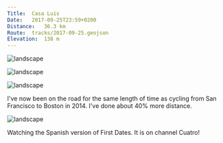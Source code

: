 ```yaml
---
Title:	Casa Luis
Date:	2017-09-25T23:59+0200
Distance:	36.3 km
Route:	tracks/2017-09-25.geojson
Elevation:	138 m
---
```


![landscape](http://pbs.twimg.com/media/DKkvVdZWsAAuzzK.jpg "Daniel, at Kronos bike shop, helping to sort things out.")

![landscape](http://pbs.twimg.com/media/DKkvihbX0AAZkM1.jpg "Astillero")

![landscape](http://pbs.twimg.com/media/DKkvxAvW4AA7lBv.jpg "People in the estuary")

I've now been on the road for the same length of time as cycling from San Francisco to Boston in 2014. I've done about 40% more distance.

![landscape](http://pbs.twimg.com/media/DKl8lKbWkAAJ6Zc.jpg "Chef Luis cooking a tasty Spanish dinner.")

Watching the Spanish version of First Dates. It is on channel Cuatro!

